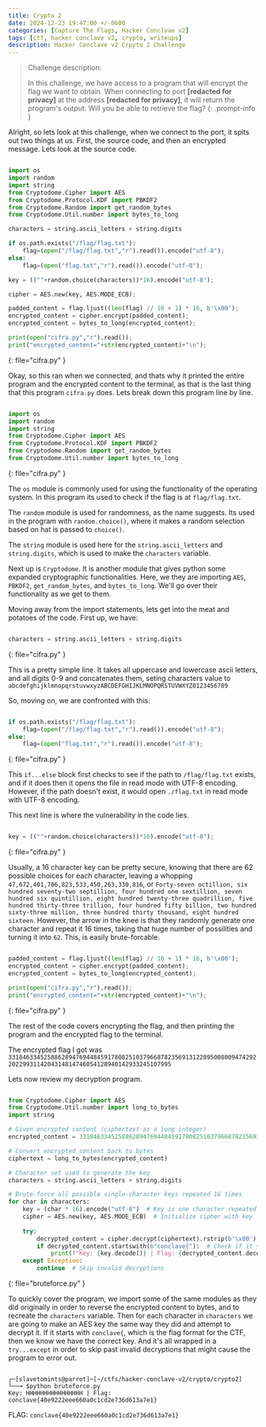 ```yaml
---
title: Crypto 2
date: 2024-12-23 19:47:00 +/-0600
categories: [Capture The Flags, Hacker Conclvae v2]
tags: [ctf, hacker conclave v2, crypto, writeups]
description: Hacker Conclave v2 Crpyto 2 Challenge
---
```


> Challenge description:
>
> In this challenge, we have access to a program that will encrypt the flag we want to obtain. When connecting to port **[redacted for privacy]** at the address **[redacted for privacy]**, it will return the program's output. Will you be able to retrieve the flag?
{: .prompt-info }

Alright, so lets look at this challenge, when we connect to the port, it spits out two things at us. First, the source code, and then an encrypted message. Lets look at the source code.


```python

import os
import random
import string
from Cryptodome.Cipher import AES
from Cryptodome.Protocol.KDF import PBKDF2
from Cryptodome.Random import get_random_bytes
from Cryptodome.Util.number import bytes_to_long

characters = string.ascii_letters + string.digits

if os.path.exists("/flag/flag.txt"):
    flag=(open("/flag/flag.txt","r").read()).encode("utf-8");
else:
    flag=(open("flag.txt","r").read()).encode("utf-8");

key = ((""+random.choice(characters))*16).encode("utf-8");

cipher = AES.new(key, AES.MODE_ECB);

padded_content = flag.ljust((len(flag) // 16 + 1) * 16, b'\x00');
encrypted_content = cipher.encrypt(padded_content);
encrypted_content = bytes_to_long(encrypted_content);

print(open("cifra.py","r").read());
print("encrypted_content="+str(encrypted_content)+"\n");

```
{: file="cifra.py" }

Okay, so this ran when we connected, and thats why it printed the entire program and the encrypted content to the terminal, as that is the last thing that this program `cifra.py` does. Lets break down this program line by line.

```python

import os
import random
import string
from Cryptodome.Cipher import AES
from Cryptodome.Protocol.KDF import PBKDF2
from Cryptodome.Random import get_random_bytes
from Cryptodome.Util.number import bytes_to_long

```
{: file="cifra.py" }

The `os` module is commonly used for using the functionality of the operating system. In this program its used to check if the flag is at `flag/flag.txt`.

The `random` module is used for randomness, as the name suggests. Its used in the program with `random.choice()`, where it makes a random selection based on hat is passed to `choice()`.

The `string` module is used here for the `string.ascii_letters` and `string.digits`, which is used to make the `characters` variable.

Next up is `Cryptodome`. It is another module that gives python some expanded cryptographic functionalities. Here, we they are importing `AES`, `PBKDF2`, `get_random_bytes`, and `bytes_to_long`. We'll go over their functionality as we get to them.

Moving away from the import statements, lets get into the meat and potatoes of the code. First up, we have:

```python

characters = string.ascii_letters + string.digits

```
{: file="cifra.py" }

This is a pretty simple line. It takes all uppercase and lowercase ascii letters, and all digits 0-9 and concatenates them, seting characters value to `abcdefghijklmnopqrstuvwxyzABCDEFGHIJKLMNOPQRSTUVWXYZ0123456789`

So, moving on, we are confronted with this:

```python

if os.path.exists("/flag/flag.txt"):
    flag=(open("/flag/flag.txt","r").read()).encode("utf-8");
else:
    flag=(open("flag.txt","r").read()).encode("utf-8");

```
{: file="cifra.py" }

This `if...else` block first checks to see if the path to `/flag/flag.txt` exists, and if it does then it opens the file in read mode with UTF-8 encoding. However, if the path doesn't exist, it would open `./flag.txt` in read mode with UTF-8 encoding.

This next line is where the vulnerability in the code lies.

```python

key = ((""+random.choice(characters))*16).encode("utf-8");

```
{: file="cifra.py" }

Usually, a 16 character key can be pretty secure, knowing that there are 62 possible choices for each character, leaving a whopping `47,672,401,706,823,533,450,263,330,816`, or `Forty-seven octillion, six hundred seventy-two septillion, four hundred one sextillion, seven hundred six quintillion, eight hundred twenty-three quadrillion, five hundred thirty-three trillion, four hundred fifty billion, two hundred sixty-three million, three hundred thirty thousand, eight hundred sixteen`. However, the arrow in the knee is that they randomly generate one character and repeat it 16 times, taking that huge number of possilities and turning it into `62`. This, is easily brute-forcable.

```python

padded_content = flag.ljust((len(flag) // 16 + 1) * 16, b'\x00');
encrypted_content = cipher.encrypt(padded_content);
encrypted_content = bytes_to_long(encrypted_content);

print(open("cifra.py","r").read());
print("encrypted_content="+str(encrypted_content)+"\n");

```
{: file="cifra.py" }

The rest of the code covers encrypting the flag, and then printing the program and the encrypted flag to the terminal.

The encrypted flag I got was `33184633452588628947694484591780825103796687823569131220950080094742922022993114204314814746054128940142933245107995`

Lets now review my decryption program.

```python

from Cryptodome.Cipher import AES
from Cryptodome.Util.number import long_to_bytes
import string

# Given encrypted content (ciphertext as a long integer)
encrypted_content = 33184633452588628947694484591780825103796687823569131220950080094742922022993114204314814746054128940142933245107995

# Convert encrypted content back to bytes
ciphertext = long_to_bytes(encrypted_content)

# Character set used to generate the key
characters = string.ascii_letters + string.digits

# Brute-force all possible single-character keys repeated 16 times
for char in characters:
    key = (char * 16).encode("utf-8")  # Key is one character repeated 16 times
    cipher = AES.new(key, AES.MODE_ECB)  # Initialize cipher with key
    
    try:
        decrypted_content = cipher.decrypt(ciphertext).rstrip(b'\x00')  # Remove padding
        if decrypted_content.startswith(b"conclave{"):  # Check if it starts with "conclave{"
            print(f"Key: {key.decode()} | Flag: {decrypted_content.decode()}")
    except Exception:
        continue  # Skip invalid decryptions

```
{: file="bruteforce.py" }

To quickly cover the program, we import some of the same modules as they did originally in order to reverse the encrypted content to bytes, and to recreate the `characters` variable. Then for each character in `characters` we are going to make an AES key the same way they did and attempt to decrypt it. If it starts with `conclave{`, which is the flag format for the CTF, then we know we have the correct key. And it's all wrapped in a `try...except` in order to skip past invalid decryptions that might cause the program to error out.

```terminal

┌─[slavetomints@parrot]─[~/ctfs/hacker-conclave-v2/crypto/crypto2]
└──╼ $python bruteforce.py 
Key: HHHHHHHHHHHHHHHH | Flag: conclave{40e9222eee660a0c1cd2e736d613a7e1}

```

FLAG: `conclave{40e9222eee660a0c1cd2e736d613a7e1}`